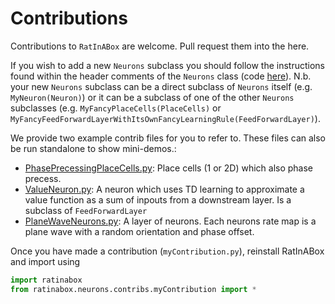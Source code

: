 # Contributions 

Contributions to `RatInABox` are welcome. Pull request them into the here.

If you wish to add a new `Neurons` subclass you should follow the instructions found within the header comments of the `Neurons` class (code [here](../../ratinabox/Neurons.py)). N.b. your new `Neurons` subclass can be a direct subclass of `Neurons` itself (e.g. `MyNeuron(Neuron)`) or it can be a subclass of one of the other `Neurons` subclasses (e.g. `MyFancyPlaceCells(PlaceCells)` or ` MyFancyFeedForwardLayerWithItsOwnFancyLearningRule(FeedForwardLayer)`). 

We provide two example contrib files for you to refer to. These files can also be run standalone to show mini-demos.: 
* [PhasePrecessingPlaceCells.py](./PhasePrecessingPlaceCell.py): Place cells (1 or 2D) which also phase precess.
* [ValueNeuron.py](./ValueNeuron.py): A neuron which uses TD learning to approximate a value function as a sum of inpouts from a downstream layer. Is a subclass of `FeedForwardLayer`
* [PlaneWaveNeurons.py](./PlaneWaveNeurons.py): A layer of neurons. Each neurons rate map is a plane wave with a random orientation and phase offset.

Once you have made a contribution (`myContribution.py`), reinstall RatInABox and import using 
```python 
import ratinabox
from ratinabox.neurons.contribs.myContribution import *
```
